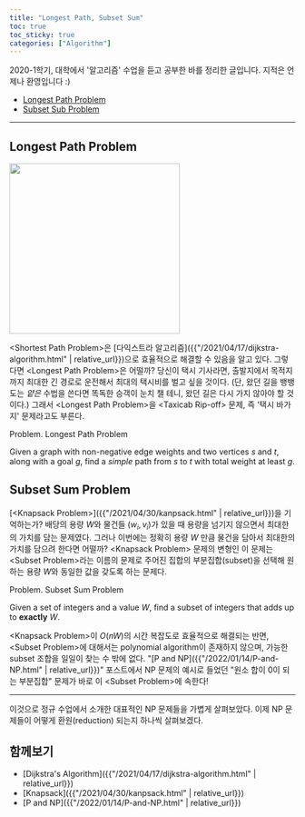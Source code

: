 ```yaml
---
title: "Longest Path, Subset Sum"
toc: true
toc_sticky: true
categories: ["Algorithm"]
---
```




2020-1학기, 대학에서 '알고리즘' 수업을 듣고 공부한 바를 정리한 글입니다. 지적은 언제나 환영입니다 :)

- [Longest Path Problem](#longest-path-problem)
- [Subset Sub Problem](#subset-sum-problem)

<hr/>

## Longest Path Problem

<div class="img-wrapper">
  <img src="{{ "/images/algorithm/longest-path-problem-1.png" | relative_url }}" width="300px">
</div>

\<Shortest Path Problem\>은 [다익스트라 알고리즘]({{"/2021/04/17/dijkstra-algorithm.html" | relative_url}})으로 효율적으로 해결할 수 있음을 알고 있다. 그렇다면 \<Longest Path Problem\>은 어떨까? 당신이 택시 기사라면, 출발지에서 목적지까지 최대한 긴 경로로 운전해서 최대의 택시비를 벌고 싶을 것이다. (단, 왔던 길을 뱅뱅 도는 *얕은* 수법을 쓴다면 똑독한 승객이 눈치 챌 테니, 왔던 길은 다시 가지 않아야 할 것이다.) 그래서 \<Longest Path Problem\>을 \<Taxicab Rip-off\> 문제, 즉 '택시 바가지' 문제라고도 부른다.

<div class="notice" markdown="1">

<span class="statement-title">Problem.</span> Longest Path Problem<br>

Given a graph with non-negative edge weights and two vertices $s$ and $t$, along with a goal $g$, find a *simple* path from $s$ to $t$ with total weight at least $g$.

</div>

## Subset Sum Problem

[\<Knapsack Problem\>]({{"/2021/04/30/kanpsack.html" | relative_url}})을 기억하는가? 배당의 용량 $W$와 물건들 $(w_i, v_i)$가 있을 때 용량을 넘기지 않으면서 최대한의 가치를 담는 문제였다. 그러나 이번에는 정확히 용량 $W$ 만큼 물건을 담아서 최대한의 가치를 담으려 한다면 어떨까? \<Knapsack Problem\> 문제의 변형인 이 문제는 \<Subset Problem\>라는 이름의 문제로 주어진 집합의 부분집합(subset)을 선택해 원하는 용량 $W$와 동일한 값을 갖도록 하는 문제다.

<div class="notice" markdown="1">

<span class="statement-title">Problem.</span> Subset Sum Problem<br>

Given a set of integers and a value $W$, find a subset of integers that adds up to **exactly** $W$.

</div>

\<Knapsack Problem\>이 $O(nW)$의 시간 복잡도로 효율적으로 해결되는 반면, \<Subset Problem\>에 대해서는 polynomial algorithm이 존재하지 않으며, 가능한 subset 조합을 일일이 찾는 수 밖에 없다. "[P and NP]({{"/2022/01/14/P-and-NP.html" | relative_url}})" 포스트에서 NP 문제의 예시로 들었던 "원소 합이 0이 되는 부분집합" 문제가 바로 이 \<Subset Problem\>에 속한다!

<hr/>

이것으로 정규 수업에서 소개한 대표적인 NP 문제들을 가볍게 살펴보았다. 이제 NP 문제들이 어떻게 환원(reduction) 되는지 하나씩 살펴보겠다.

## 함께보기

- [Dijkstra's Algorithm]({{"/2021/04/17/dijkstra-algorithm.html" | relative_url}})
- [Knapsack]({{"/2021/04/30/kanpsack.html" | relative_url}})
- [P and NP]({{"/2022/01/14/P-and-NP.html" | relative_url}})